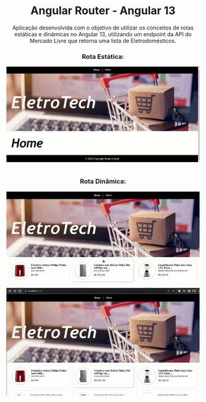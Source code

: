 <h1 align="center">Angular Router - Angular 13</h1>

<p align="center">Aplicação desenvolvida com o objetivo de utilizar os conceitos de rotas estáticas e dinâmicas no Angular 13, utilizando um endpoint da API do Mercado Livre que retorna uma lista de Eletrodomésticos.</p>

<h3 align="center">Rota Estática:</h2>

<div align="center">
  <img align="center" src="./src/assets/apresentation2.gif" alt= "funcionalidade em execução" />
</div>

<br>
<h3 align="center">Rota Dinâmica:</h2>

<div align="center">
  <img align="center" src="./src/assets/apresentation3.gif" alt= "funcionalidade em execução" />
</div>
<div align="center">
  <img align="center" src="./src/assets/apresentation.gif" alt= "funcionalidade em execução" />
</div>
